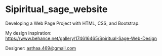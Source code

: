 # Sipiritual_sage_website
Developing a Web Page Project with HTML, CSS, and Bootstrap.


My design inspiration: https://www.behance.net/gallery/174616465/Spiritual-Sage-Web-Design

Designer: asthaa.469@gmail.com
